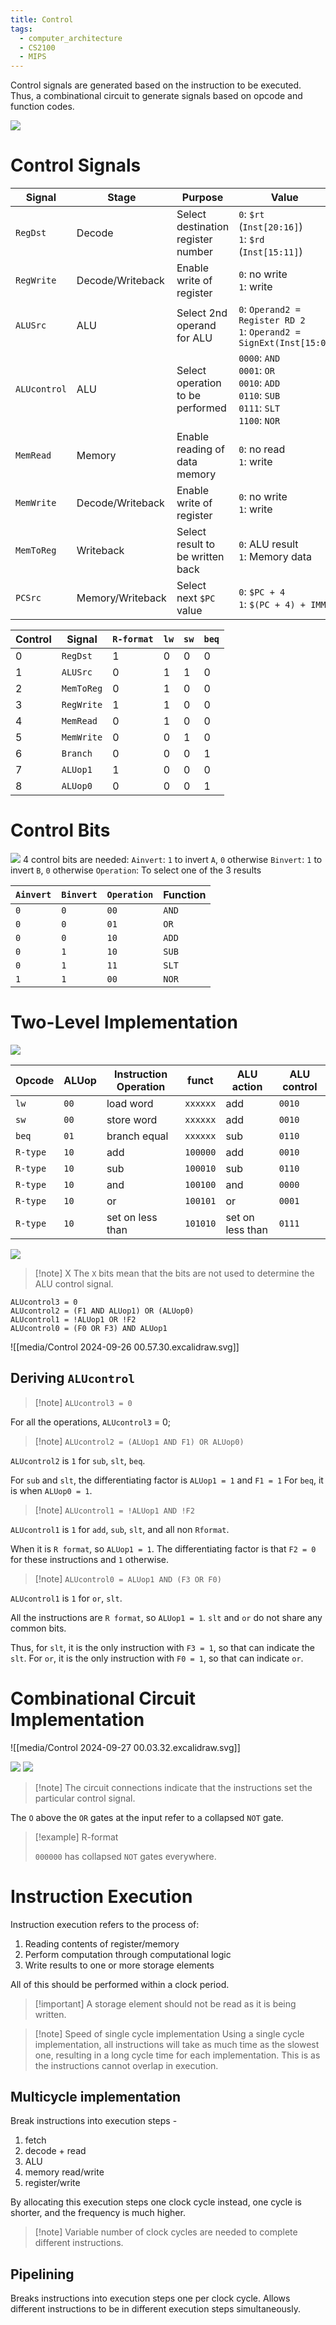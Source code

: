 ```yaml
---
title: Control
tags:
  - computer_architecture
  - CS2100
  - MIPS
---
```

Control signals are generated based on the instruction to be executed. Thus, a combinational circuit to generate signals based on opcode and function codes.

![](media/Pasted%20image%2020240915004453.png)

# Control Signals
| Signal       | Stage            | Purpose                            | Value                                                                                             |
| ------------ | ---------------- | ---------------------------------- | ------------------------------------------------------------------------------------------------- |
| `RegDst`     | Decode           | Select destination register number | `0`: `$rt` (`Inst[20:16]`)<br>`1`: `$rd` (`Inst[15:11]`)                                          |
| `RegWrite`   | Decode/Writeback | Enable write of register           | `0`: no write<br>`1`: write                                                                       |
| `ALUSrc`     | ALU              | Select 2nd operand for ALU         | `0`: `Operand2 = Register RD 2`<br>`1`: `Operand2 = SignExt(Inst[15:0)`                           |
| `ALUcontrol` | ALU              | Select operation to be performed   | `0000`: `AND`<br>`0001`: `OR`<br>`0010`: `ADD`<br>`0110`: `SUB`<br>`0111`: `SLT`<br>`1100`: `NOR` |
| `MemRead`    | Memory           | Enable reading of data memory      | `0`: no read<br>`1`: write                                                                        |
| `MemWrite`   | Decode/Writeback | Enable write of register           | `0`: no write<br>`1`: write                                                                       |
| `MemToReg`   | Writeback        | Select result to be written back   | `0`: ALU result<br>`1`: Memory data                                                               |
| `PCSrc`      | Memory/Writeback | Select next `$PC` value            | `0`: `$PC + 4`<br>`1`: `$(PC + 4) + IMM`                                                          |

| Control | Signal     | `R-format` | `lw` | `sw` | `beq` |
| ------- | ---------- | ---------- | ---- | ---- | ----- |
| 0       | `RegDst`   | 1          | 0    | 0    | 0     |
| 1       | `ALUSrc`   | 0          | 1    | 1    | 0     |
| 2       | `MemToReg` | 0          | 1    | 0    | 0     |
| 3       | `RegWrite` | 1          | 1    | 0    | 0     |
| 4       | `MemRead`  | 0          | 1    | 0    | 0     |
| 5       | `MemWrite` | 0          | 0    | 1    | 0     |
| 6       | `Branch`   | 0          | 0    | 0    | 1     |
| 7       | `ALUop1`   | 1          | 0    | 0    | 0     |
| 8       | `ALUop0`   | 0          | 0    | 0    | 1     |

# Control Bits

![](media/Pasted%20image%2020240915004512.png)
4 control bits are needed:
`Ainvert`: `1` to invert `A`, `0` otherwise
`Binvert`: `1` to invert `B`, `0` otherwise
`Operation`: To select one of the 3 results

| `Ainvert` | `Binvert` | `Operation` | Function |
| --------- | --------- | ----------- | -------- |
| `0`         | `0`         | `00`          | `AND`    |
| `0`         | `0`         | `01`          | `OR`     |
| `0`         | `0`         | `10`          | `ADD`    |
| `0`         | `1`         | `10`          | `SUB`    |
| `0`         | `1`         | `11`          | `SLT`    |
| `1`         | `1`         | `00`          | `NOR`    |
# Two-Level Implementation

![](media/Pasted%20image%2020240915004545.png)


| Opcode   | ALUop | Instruction Operation | funct    | ALU action       | ALU control |
| -------- | ----- | --------------------- | -------- | ---------------- | ----------- |
| `lw`     | `00`  | load word             | `xxxxxx` | add              | `0010`      |
| `sw`     | `00`  | store word            | `xxxxxx` | add              | `0010`      |
| `beq`    | `01`  | branch equal          | `xxxxxx` | sub              | `0110`      |
| `R-type` | `10`  | add                   | `100000` | add              | `0010`      |
| `R-type` | `10`  | sub                   | `100010` | sub              | `0110`      |
| `R-type` | `10`  | and                   | `100100` | and              | `0000`      |
| `R-type` | `10`  | or                    | `100101` | or               | `0001`      |
| `R-type` | `10`  | set on less than      | `101010` | set on less than | `0111`      |
![](media/Pasted%20image%2020240918221115.png)

> [!note] X
> The `X` bits mean that the bits are not used to determine the ALU control signal.

```
ALUcontrol3 = 0 
ALUcontrol2 = (F1 AND ALUop1) OR (ALUop0) 
ALUcontrol1 = !ALUop1 OR !F2 
ALUcontrol0 = (F0 OR F3) AND ALUop1
```

![[media/Control 2024-09-26 00.57.30.excalidraw.svg]]
## Deriving `ALUcontrol`

> [!note] `ALUcontrol3 = 0`

For all the operations, `ALUcontrol3` = 0;

> [!note] `ALUcontrol2 = (ALUop1 AND F1) OR ALUop0)`

`ALUcontrol2` is `1` for `sub`, `slt`, `beq`.

For `sub` and `slt`, the differentiating factor is `ALUop1 = 1` and `F1 = 1`
For `beq`, it is when `ALUop0 = 1`.

> [!note] `ALUcontrol1 = !ALUop1 AND !F2`

`ALUcontrol1` is `1` for `add`, `sub`, `slt`, and all non `Rformat`.

When it is `R format`, so `ALUop1 = 1`. The differentiating factor is that `F2 = 0` for these instructions and `1` otherwise. 

> [!note] `ALUcontrol0 = ALUop1 AND (F3 OR F0)`

`ALUcontrol1` is `1` for `or`, `slt`.

All the instructions are `R format`, so `ALUop1 = 1`. 
`slt` and `or` do not share any common bits.

Thus, for `slt`, it is the only instruction with `F3 = 1`, so that can indicate the `slt`.
For `or`, it is the only instruction with `F0 = 1`, so that can indicate `or`.
# Combinational Circuit Implementation

![[media/Control 2024-09-27 00.03.32.excalidraw.svg]]

![](media/Pasted%20image%2020240915011020.png)
![](media/Pasted%20image%2020240915011210.png)

> [!note] The circuit connections indicate that the instructions set the particular control signal.

The `O` above the `OR` gates at the input refer to a collapsed `NOT` gate. 

> [!example] R-format
> 
> `000000` has collapsed `NOT` gates everywhere.
> 

# Instruction Execution
Instruction execution refers to the process of:
1. Reading contents of register/memory
2. Perform computation through computational logic
3. Write results to one or more storage elements

All of this should be performed within a clock period.
> [!important] A storage element should not be read as it is being written.

> [!note] Speed of single cycle implementation
> Using a single cycle implementation, all instructions will take as much time as the slowest one, resulting in a long cycle time for each implementation. This is as the instructions cannot overlap in execution.

## Multicycle implementation

Break instructions into execution steps -
1. fetch
2. decode + read
3. ALU
4. memory read/write
5. register/write

By allocating this execution steps one clock cycle instead, one cycle is shorter, and the frequency is much higher.

> [!note] Variable number of clock cycles are needed to complete different instructions.

## Pipelining

Breaks instructions into execution steps one per clock cycle.
Allows different instructions to be in different execution steps simultaneously.

